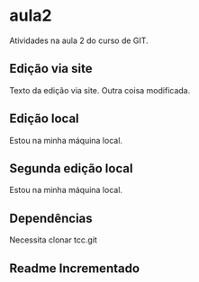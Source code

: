 # aula2
Atividades na aula 2 do curso de GIT.

## Edição via site
Texto da edição via site.
Outra coisa modificada.

## Edição local
Estou na minha máquina local.

## Segunda edição local
Estou na minha máquina local.

## Dependências
Necessita clonar tcc.git

## Readme Incrementado
